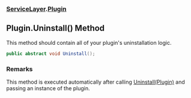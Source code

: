 ### [ServiceLayer](ServiceLayer.md 'ServiceLayer').[Plugin](ServiceLayer_Plugin.md 'ServiceLayer.Plugin')
## Plugin.Uninstall() Method
This method should contain all of your plugin's uninstallation logic.  
```csharp
public abstract void Uninstall();
```
### Remarks
This method is executed automatically after calling [Uninstall(Plugin)](ServiceLayer_IPluginCollection_Uninstall(ServiceLayer_Plugin).md 'ServiceLayer.IPluginCollection.Uninstall(ServiceLayer.Plugin)') and passing an instance of the plugin.
